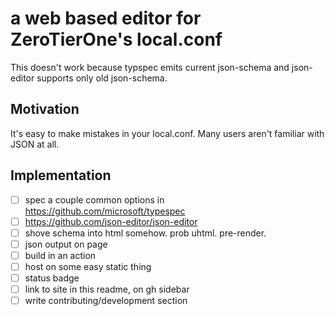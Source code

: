 # a web based editor for ZeroTierOne's local.conf 

This doesn't work because typspec emits current json-schema and json-editor supports only old json-schema.

## Motivation
It's easy to make mistakes in your local.conf. Many users aren't familiar with JSON at all.

## Implementation
- [ ] spec a couple common options in https://github.com/microsoft/typespec
- [ ] https://github.com/json-editor/json-editor
- [ ] shove schema into html somehow. prob uhtml. pre-render.
- [ ] json output on page
- [ ] build in an action
- [ ] host on some easy static thing
- [ ] status badge
- [ ] link to site in this readme, on gh sidebar
- [ ] write contributing/development section

